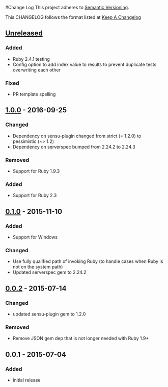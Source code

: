 #Change Log
This project adheres to [Semantic Versioning](http://semver.org/).

This CHANGELOG follows the format listed at [Keep A Changelog](http://keepachangelog.com/)

## [Unreleased]
### Added
- Ruby 2.4.1 testing
- Config option to add index value to results to prevent duplicate tests overwriting each other

### Fixed
- PR template spelling

## [1.0.0] - 2016-09-25
### Changed
- Dependency on sensu-plugin changed from strict (= 1.2.0) to pessimistic (~> 1.2)
- Dependency on serverspec bumped from 2.24.2 to 2.24.3

### Removed
- Support for Ruby 1.9.3

### Added
- Support for Ruby 2.3

## [0.1.0] - 2015-11-10
### Added
- Support for Windows

### Changed
- Use fully qualified path of invoking Ruby (to handle cases when Ruby is not on the system path)
- Updated serverspec gem to 2.24.2

## [0.0.2] - 2015-07-14
### Changed
- updated sensu-plugin gem to 1.2.0

### Removed
- Remove JSON gem dep that is not longer needed with Ruby 1.9+

## 0.0.1 - 2015-07-04
### Added
- initial release

[Unreleased]: https://github.com/sensu-plugins/sensu-plugins-serverspec/compare/1.0.0...HEAD
[1.0.0]: https://github.com/sensu-plugins/sensu-plugins-serverspec/compare/0.1.0...1.0.0
[0.1.0]: https://github.com/sensu-plugins/sensu-plugins-serverspec/compare/0.0.2...0.1.0
[0.0.2]: https://github.com/sensu-plugins/sensu-plugins-serverspec/compare/0.0.1...0.0.2
